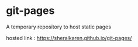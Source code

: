 # git-pages
A temporary repository to host static pages

hosted link : https://sheralkaren.github.io/git-pages/
